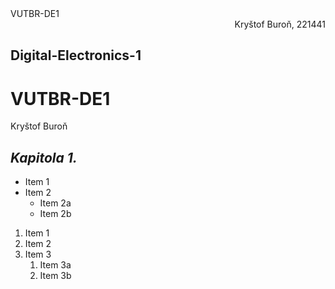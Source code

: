 <div align="left">VUTBR-DE1</div><div align="right">Kryštof Buroň, 221441</div>

## Digital-Electronics-1
# VUTBR-DE1
Kryštof Buroň


## *Kapitola 1.*
* Item 1
* Item 2
  * Item 2a
  * Item 2b
  
1. Item 1
1. Item 2
1. Item 3
   1. Item 3a
   1. Item 3b
